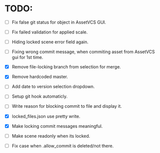 # TODO:
- [ ] Fix false git status for object in AssetVCS GUI.
- [ ] Fix failed validation for applied scale.
- [ ] Hiding locked scene error field again. 
- [ ] Fixing wrong commit message, when commiting asset from AssetVCS gui for 1st time.
- [x] Remove file-locking branch from selection for merge.
- [x] Remove hardcoded master. 

- [ ] Add date to version selection dropdown.
- [ ] Setup git hook automaticly. 
- [ ] Write reason for blocking commit to file and display it.
- [x] locked_files.json use pretty write.
- [x] Make locking commit messages meaningful.
- [ ] Make scene readonly when its locked.
- [ ] Fix case when .allow_commit is deleted/not there.


